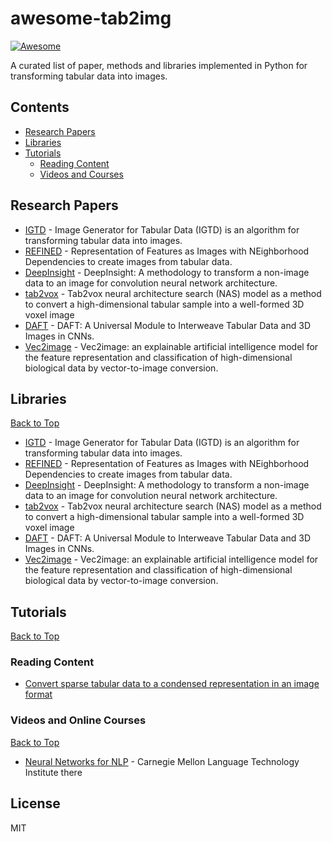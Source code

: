# awesome-tab2img

[![Awesome](https://cdn.rawgit.com/sindresorhus/awesome/d7305f38d29fed78fa85652e3a63e154dd8e8829/media/badge.svg)](https://github.com/sindresorhus/awesome)

A curated list of paper, methods and libraries implemented in Python for transforming tabular data into images.

## Contents

* [Research Papers](#research-papers)
* [Libraries](#libraries)
* [Tutorials](#tutorials)
  * [Reading Content](#reading-content)
  * [Videos and Courses](#videos-and-online-courses)


## Research Papers

* [IGTD](https://www.nature.com/articles/s41598-021-90923-y) - Image Generator for Tabular Data (IGTD) is an algorithm for transforming tabular data into images. 
* [REFINED](https://www.nature.com/articles/s41467-020-18197-y) - Representation of Features as Images with NEighborhood Dependencies to create images from tabular data.
* [DeepInsight](https://www.nature.com/articles/s41598-019-47765-6) - DeepInsight: A methodology to transform a non-image data to an image for convolution neural network architecture. 
* [tab2vox](https://www.mdpi.com/2071-1050/14/18/11745) - Tab2vox neural architecture search (NAS) model as a method to convert a high-dimensional tabular sample into a well-formed 3D voxel image
* [DAFT](https://www.sciencedirect.com/science/article/pii/S1053811922006218) - DAFT: A Universal Module to Interweave Tabular Data and 3D Images in CNNs.
* [Vec2image](https://academic.oup.com/bib/article/23/2/bbab584/6518046?login=false) - Vec2image: an explainable artificial intelligence model for the feature representation and classification of high-dimensional biological data by vector-to-image conversion.

## Libraries

[Back to Top](#contents)

- [IGTD](https://github.com/zhuyitan/IGTD) - Image Generator for Tabular Data (IGTD) is an algorithm for transforming tabular data into images.
- [REFINED](https://github.com/omidbazgirTTU/REFINED) - Representation of Features as Images with NEighborhood Dependencies to create images from tabular data. 
- [DeepInsight](https://github.com/alok-ai-lab/pyDeepInsight) - DeepInsight: A methodology to transform a non-image data to an image for convolution neural network architecture.
- [tab2vox](https://github.com/kellyeunalee/tab2vox) - Tab2vox neural architecture search (NAS) model as a method to convert a high-dimensional tabular sample into a well-formed 3D voxel image
- [DAFT](https://github.com/ai-med/DAFT) - DAFT: A Universal Module to Interweave Tabular Data and 3D Images in CNNs.
- [Vec2image](https://github.com/ztpub/Vec2image) - Vec2image: an explainable artificial intelligence model for the feature representation and classification of high-dimensional biological data by vector-to-image conversion.


## Tutorials
[Back to Top](#contents)

### Reading Content

* [Convert sparse tabular data to a condensed representation in an image format](https://towardsdatascience.com/turning-non-image-data-into-images-for-classification-is-surprisingly-effective-70ce82cfee27)

### Videos and Online Courses
[Back to Top](#contents)

* [Neural Networks for NLP](http://phontron.com/class/nn4nlp2017/) - Carnegie Mellon Language Technology Institute there


## License
MIT